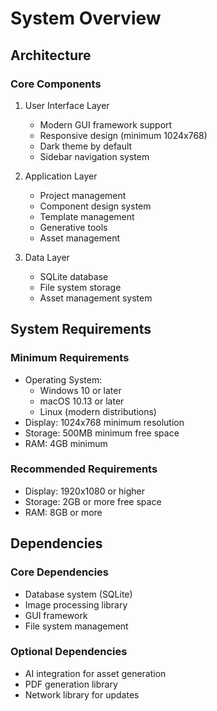 # System Overview

## Architecture

### Core Components
1. User Interface Layer
   - Modern GUI framework support
   - Responsive design (minimum 1024x768)
   - Dark theme by default
   - Sidebar navigation system

2. Application Layer
   - Project management
   - Component design system
   - Template management
   - Generative tools
   - Asset management

3. Data Layer
   - SQLite database
   - File system storage
   - Asset management system

## System Requirements

### Minimum Requirements
- Operating System:
  - Windows 10 or later
  - macOS 10.13 or later
  - Linux (modern distributions)
- Display: 1024x768 minimum resolution
- Storage: 500MB minimum free space
- RAM: 4GB minimum

### Recommended Requirements
- Display: 1920x1080 or higher
- Storage: 2GB or more free space
- RAM: 8GB or more

## Dependencies

### Core Dependencies
- Database system (SQLite)
- Image processing library
- GUI framework
- File system management

### Optional Dependencies
- AI integration for asset generation
- PDF generation library
- Network library for updates